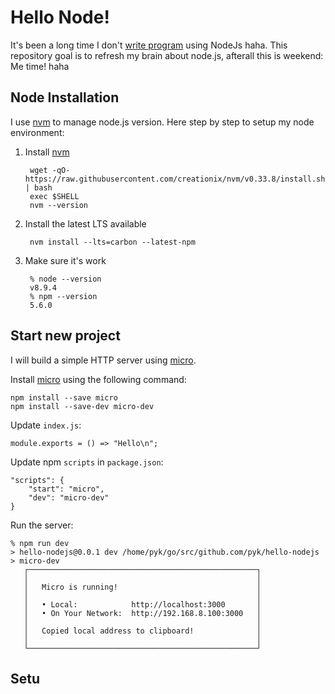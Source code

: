 # Hello Node!

It's been a long time I don't [write program](https://github.com/pyk?utf8=%E2%9C%93&tab=repositories&q=&type=&language=javascript)
using NodeJs haha. This repository goal is to refresh my brain about
node.js, afterall this is weekend: Me time! haha


## Node Installation

I use [nvm][nvm] to manage node.js version.
Here step by step to setup my node environment:

1. Install [nvm][nvm]

        wget -qO- https://raw.githubusercontent.com/creationix/nvm/v0.33.8/install.sh | bash
        exec $SHELL
        nvm --version

2. Install the latest LTS available

        nvm install --lts=carbon --latest-npm

3. Make sure it's work

        % node --version
        v8.9.4
        % npm --version
        5.6.0

[nvm]: https://github.com/creationix/nvm



## Start new project

I will build a simple HTTP server using [micro][micro].

Install [micro][micro] using the following command:

    npm install --save micro
    npm install --save-dev micro-dev

Update `index.js`:

    module.exports = () => "Hello\n";

Update npm `scripts` in `package.json`:

    "scripts": {
        "start": "micro",
        "dev": "micro-dev"
    }

Run the server:

    % npm run dev
    > hello-nodejs@0.0.1 dev /home/pyk/go/src/github.com/pyk/hello-nodejs
    > micro-dev
       ┌───────────────────────────────────────────────────┐
       │                                                   │
       │   Micro is running!                               │
       │                                                   │
       │   • Local:            http://localhost:3000       │
       │   • On Your Network:  http://192.168.8.100:3000   │
       │                                                   │
       │   Copied local address to clipboard!              │
       │                                                   │
       └───────────────────────────────────────────────────┘

## Setu

[micro]: https://github.com/zeit/micro
